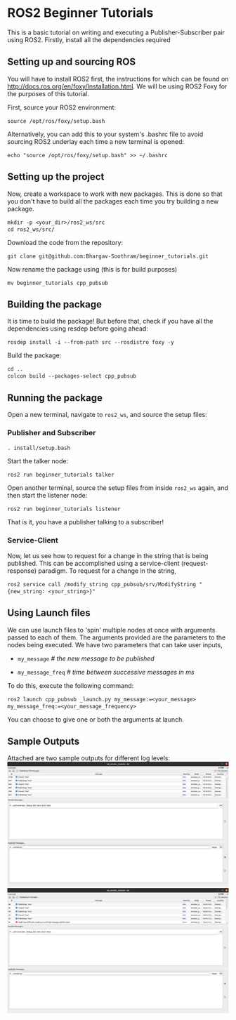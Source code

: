 # ROS2 Beginner Tutorials
This is a basic tutorial on writing and executing a Publisher-Subscriber pair using ROS2. Firstly, install all the dependencies required 

## **Setting up and sourcing ROS**
You will have to install ROS2 first, the instructions for which can be found on http://docs.ros.org/en/foxy/Installation.html. We will be using ROS2 Foxy for the purposes of this tutorial.

First, source your ROS2 environment:

```
source /opt/ros/foxy/setup.bash
```
Alternatively, you can add this to your system's .bashrc file to avoid sourcing ROS2 underlay each time a new terminal is opened: 
```
echo "source /opt/ros/foxy/setup.bash" >> ~/.bashrc
```

## **Setting up the project**
Now, create a workspace to work with new packages. This is done so that you don't have to build all the packages each time you try building a new package. 
```
mkdir -p <your_dir>/ros2_ws/src
cd ros2_ws/src/
```
Download the code from the repository:
```
git clone git@github.com:Bhargav-Soothram/beginner_tutorials.git
```
Now rename the package using (this is for build purposes)
```
mv beginner_tutorials cpp_pubsub
```

## **Building the package**
It is time to build the package! But before that, check if you have all the dependencies using resdep before going ahead:
```
rosdep install -i --from-path src --rosdistro foxy -y
```
Build the package:
```
cd ..
colcon build --packages-select cpp_pubsub
```

## **Running the package**
Open a new terminal, navigate to `ros2_ws`, and source the setup files:

### **Publisher and Subscriber**
```
. install/setup.bash
```
Start the talker node:
```
ros2 run beginner_tutorials talker
```
Open another terminal, source the setup files from inside `ros2_ws` again, and then start the listener node:
```
ros2 run beginner_tutorials listener
```
That is it, you have a publisher talking to a subscriber!

### **Service-Client**
Now, let us see how to request for a change in the string that is being published. This can be accomplished using a service-client (request-response) paradigm. To request for a change in the string,
```
ros2 service call /modify_string cpp_pubsub/srv/ModifyString "{new_string: <your_string>}"
```
## **Using Launch files**
We can use launch files to 'spin' multiple nodes at once with arguments passed to each of them. The arguments provided are the parameters to the nodes being executed. We have two parameters that can take user inputs,

* `my_message` *# the new message to be published*

* `my_message_freq` *# time between successive messages in ms*

To do this, execute the following command:
```
ros2 launch cpp_pubsub _launch.py my_message:=<your_message> my_message_freq:=<your_message_frequency>

``` 
You can choose to give one or both the arguments at launch.


## **Sample Outputs**
Attached are two sample outputs for different log levels:
![Alt text](results/sample_outputs/ros2_rqt1.png?raw=true "INFO log level")
![Alt text](results/sample_outputs/ros2_rqt2.png?raw=true "ERROR log level")